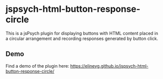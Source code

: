 # jspsych-html-button-response-circle

This is a jsPsych plugin for displaying buttons with HTML content placed in a circular arrangement and recording responses generated by button click.

## Demo

Find a demo of the plugin here: https://elinevg.github.io/jspsych-html-button-response-circle/
